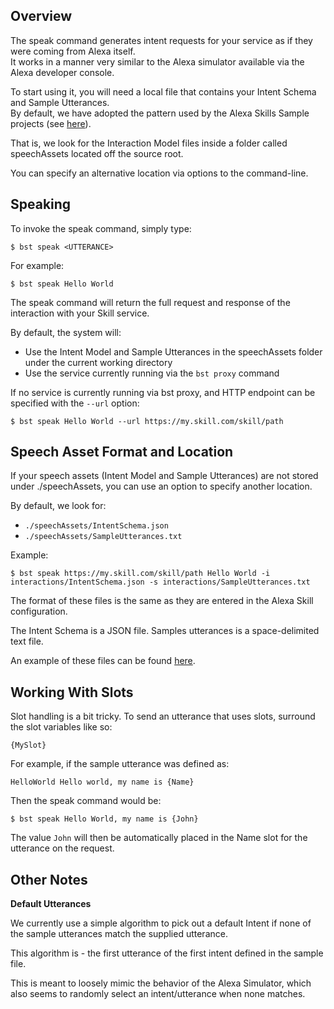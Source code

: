 
## Overview

The speak command generates intent requests for your service as if they were coming from Alexa itself.  
It works in a manner very similar to the Alexa simulator available via the Alexa developer console.  

To start using it, you will need a local file that contains your Intent Schema and Sample Utterances.  
By default, we have adopted the pattern used by the Alexa Skills Sample projects (see [here](https://github.com/amzn/alexa-skills-kit-js/tree/master/samples/helloWorld)).

That is, we look for the Interaction Model files inside a folder called speechAssets located off the source root.  

You can specify an alternative location via options to the command-line.

## Speaking

To invoke the speak command, simply type:
```
$ bst speak <UTTERANCE>
```

For example:
```
$ bst speak Hello World
```

The speak command will return the full request and response of the interaction with your Skill service.  

By default, the system will:
* Use the Intent Model and Sample Utterances in the speechAssets folder under the current working directory
* Use the service currently running via the `bst proxy` command

If no service is currently running via bst proxy, and HTTP endpoint can be specified with the `--url` option:
```
$ bst speak Hello World --url https://my.skill.com/skill/path
```

## Speech Asset Format and Location
If your speech assets  (Intent Model and Sample Utterances) are not stored under ./speechAssets, you can use an option to specify another location.

By default, we look for:

* `./speechAssets/IntentSchema.json`
* `./speechAssets/SampleUtterances.txt`

Example:
```
$ bst speak https://my.skill.com/skill/path Hello World -i interactions/IntentSchema.json -s interactions/SampleUtterances.txt
```

The format of these files is the same as they are entered in the Alexa Skill configuration.  

The Intent Schema is a JSON file. Samples utterances is a space-delimited text file.

An example of these files can be found [here](https://github.com/amzn/alexa-skills-kit-js/tree/master/samples/helloWorld/speechAssets).

## Working With Slots

Slot handling is a bit tricky. To send an utterance that uses slots, surround the slot variables like so:  
```
{MySlot}
```

For example, if the sample utterance was defined as:
```
HelloWorld Hello world, my name is {Name}
```

Then the speak command would be:
```
$ bst speak Hello World, my name is {John}
```

The value `John` will then be automatically placed in the Name slot for the utterance on the request.

## Other Notes

**Default Utterances**  

We currently use a simple algorithm to pick out a default Intent if none of the sample utterances match the supplied utterance.  

This algorithm is - the first utterance of the first intent defined in the sample file.  

This is meant to loosely mimic the behavior of the Alexa Simulator, which also seems to randomly select an intent/utterance when none matches.
